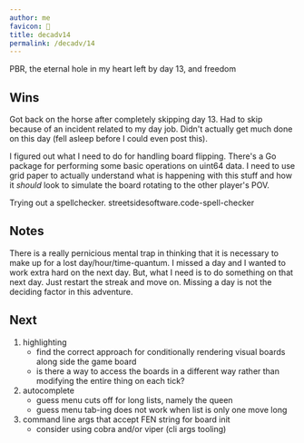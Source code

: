 ```yaml
---
author: me
favicon: 🕺
title: decadv14
permalink: /decadv/14
---
```


PBR, the eternal hole in my heart left by day 13, and freedom

## Wins

Got back on the horse after completely skipping day 13. Had to skip because of an incident related to my day job. Didn't actually get much done on this day (fell asleep before I could even post this).

I figured out what I need to do for handling board flipping. There's a Go package for performing some basic operations on uint64 data. I need to use grid paper to actually understand what is happening with this stuff and how it _should_ look to simulate the board rotating to the other player's POV.

Trying out a spellchecker. streetsidesoftware.code-spell-checker

## Notes

There is a really pernicious mental trap in thinking that it is necessary to make up for a lost day/hour/time-quantum. I missed a day and I wanted to work extra hard on the next day. But, what I need is to do something on that next day. Just restart the streak and move on. Missing a day is not the deciding factor in this adventure.

## Next

1. highlighting
    * find the correct approach for conditionally rendering visual boards along side the game board
    * is there a way to access the boards in a different way rather than modifying the entire thing on each tick?
2. autocomplete
    * guess menu cuts off for long lists, namely the queen
    * guess menu tab-ing does not work when list is only one move long
3. command line args that accept FEN string for board init
    * consider using cobra and/or viper (cli args tooling)
